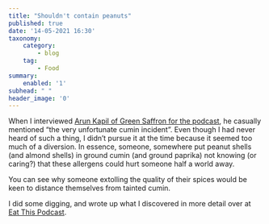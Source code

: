 ```yaml
---
title: "Shouldn't contain peanuts"
published: true
date: '14-05-2021 16:30'
taxonomy:
    category:
        - blog
    tag:
        - Food
summary:
    enabled: '1'
subhead: " "
header_image: '0'
---
```


When I interviewed [Arun Kapil of Green Saffron for the podcast](https://eatthispodcast.com/spices), he casually mentioned “the very unfortunate cumin incident”. Even though I had never heard of such a thing, I didn’t pursue it at the time because it seemed too much of a diversion. In essence, someone, somewhere put peanut shells (and almond shells) in ground cumin (and ground paprika) not knowing (or caring?) that these allergens could hurt someone half a world away.

You can see why someone extolling the quality of their spices would be keen to distance themselves from tainted cumin.

I did some digging, and wrote up what I discovered in more detail over at [Eat This Podcast](https://www.eatthispodcast.com/digging-into-contaminated-cumin/). 
